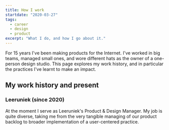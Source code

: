 ```yaml
---
title: How I work
startdate: "2020-03-27"
tags:
  - career
  - design
  - product
excerpt: "What I do, and how I go about it."
---
```

For 15 years I've been making products for the Internet. I've worked in big teams, managed small ones, and wore different hats as the owner of a one-person design studio. This page explores my work history, and in particular the practices I've learnt to make an impact.
    
## My work history and present

### Leeruniek (since 2020)
At the moment I serve as Leeruniek's Product & Design Manager. My job is quite diverse, taking me from the very tangible managing of our product backlog to broader implementation of a user-centered practice.